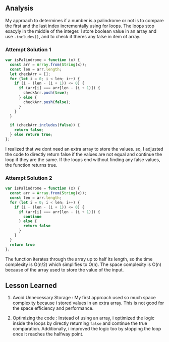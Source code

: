 ## Analysis

My approach to determines if a number is a palindrome or not is to compare the first and the last index incrementally using for loops. The loops stop exacyly in the middle of the integer. I store boolean value in an array and use `.includes()`, and to check if theres any false in item of array.

### Attempt Solution 1
```js
var isPalindrome = function (x) {
  const arr = Array.from(String(x));
  const len = arr.length;
  let checkArr = [];
  for (let i = 0; i < len; i++) {
    if (i - (len - (i + 1)) <= 0) {
      if (arr[i] === arr[len - (i + 1)]) {
        checkArr.push(true);
      } else {
        checkArr.push(false);
      }
    }
  }

  if (checkArr.includes(false)) {
    return false;
  } else return true;
};
```

I realized that we dont need an extra array to store the values. so, I adjusted the code to directly return false if the values are not equal and continue the loop if they are the same. If the loops end without finding any false values, the function returns true.

### Attempt Solution 2
```js
var isPalindrome = function (x) {
  const arr = Array.from(String(x));
  const len = arr.length;
  for (let i = 0; i < len; i++) {
    if (i - (len - (i + 1)) <= 0) {
      if (arr[i] === arr[len - (i + 1)]) {
        continue
      } else {
        return false
      }
    }
  }
  return true
};
```

The function iterates through the array up to half its length, so the time complexity is O(n/2) which simplifies to O(n). The space complexity is O(n) because of the array used to store the value of the input.

## Lesson Learned

1. Avoid Unnecessary Storage : My first approach used so much space complexity because i stored values in an extra array. This is not good for the space efficiency and performance.

2. Optimizing the code : Instead of using an array, i optimized the logic inside the loops by directly returning `false` and continue the true comparation. Additionally, i improved the logic too by stopping the loop once it reaches the halfway point.
